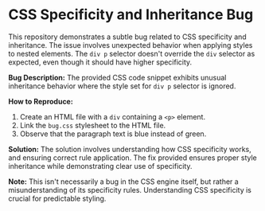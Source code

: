 # CSS Specificity and Inheritance Bug

This repository demonstrates a subtle bug related to CSS specificity and inheritance. The issue involves unexpected behavior when applying styles to nested elements.  The `div p` selector doesn't override the `div` selector as expected, even though it should have higher specificity.

**Bug Description:**
The provided CSS code snippet exhibits unusual inheritance behavior where the style set for `div p` selector is ignored.

**How to Reproduce:**
1. Create an HTML file with a `div` containing a `<p>` element.
2. Link the `bug.css` stylesheet to the HTML file.
3. Observe that the paragraph text is blue instead of green.

**Solution:**
The solution involves understanding how CSS specificity works, and ensuring correct rule application. The fix provided ensures proper style inheritance while demonstrating clear use of specificity. 

**Note:** This isn't necessarily a bug in the CSS engine itself, but rather a misunderstanding of its specificity rules.  Understanding CSS specificity is crucial for predictable styling.